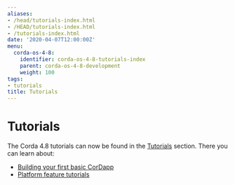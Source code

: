 ```yaml
---
aliases:
- /head/tutorials-index.html
- /HEAD/tutorials-index.html
- /tutorials-index.html
date: '2020-04-07T12:00:00Z'
menu:
  corda-os-4-8:
    identifier: corda-os-4-8-tutorials-index
    parent: corda-os-4-8-development
    weight: 100
tags:
- tutorials
title: Tutorials
---
```



#  Tutorials

The Corda 4.8 tutorials can now be found in the [Tutorials](../../../../tutorials/corda/4.8/os/overview.md) section. There you can learn about:

* [Building your first basic CorDapp](../../../../tutorials/corda/4.8/os/build-basic-cordapp/basic-cordapp-intro.md)
* [Platform feature tutorials](../../../../tutorials/corda/4.8/os/supplementary-tutorials/supplementary-tutorials-intro.md)
